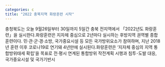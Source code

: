 ```yaml
---
categories: c
title: "2022 충북지역 화랑훈련 시작"
---
```

충청북도는 오늘 9월26일부터 30일까지 5일간 충북 전지역에서 「2022년도 화랑훈련」을 실시한다.화랑훈련은 지자체 중심으로 2년마다 실시하는 후방지역 권역별 종합훈련이다. 민&middot;관&middot;군&middot;경&middot;소방, 국가중요시설 등 모든 국가방위요소가 참여하며, 지난 2018년 훈련 이후 코로나19로 연기돼 4년만에 실시된다.화랑훈련은 &lsquo;지자체 중심의 지역 통합방위태세 확립&rsquo;을 목표로 전&middot;평시 연계된 통합방위 작전계획 시행과 침투･도발 대응, 국가중요시설 및 국가기반시